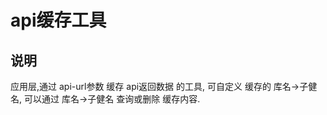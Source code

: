 # api缓存工具


## 说明

应用层,通过 api-url参数 缓存 api返回数据 的工具, 
可自定义 缓存的 库名->子健名,
可以通过 库名->子健名 查询或删除 缓存内容.

### 


